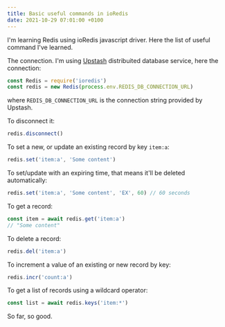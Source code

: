 ```yaml
---
title: Basic useful commands in ioRedis
date: 2021-10-29 07:01:00 +0100
---
```




I'm learning Redis using ioRedis javascript driver. Here the list of useful command I've learned.

The connection. I'm using [Upstash](https://upstash.com/) distribuited database service, here the connection:

```js
const Redis = require('ioredis')
const redis = new Redis(process.env.REDIS_DB_CONNECTION_URL)
```

where `REDIS_DB_CONNECTION_URL` is the connection string provided by Upstash.

To disconnect it:

```js
redis.disconnect()
```

To set a new, or update an existing record by key `item:a`:

```js
redis.set('item:a', 'Some content')
```

To set/update with an expiring time, that means it'll be deleted automatically:

```js
redis.set('item:a', 'Some content', 'EX', 60) // 60 seconds
```

To get a record:

```js
const item = await redis.get('item:a')
// "Some content"
```

To delete a record:

```js
redis.del('item:a')
```

To increment a value of an existing or new record by key:

```js
redis.incr('count:a')
```

To get a list of records using a wildcard operator:

```js
const list = await redis.keys('item:*')
```

So far, so good.
